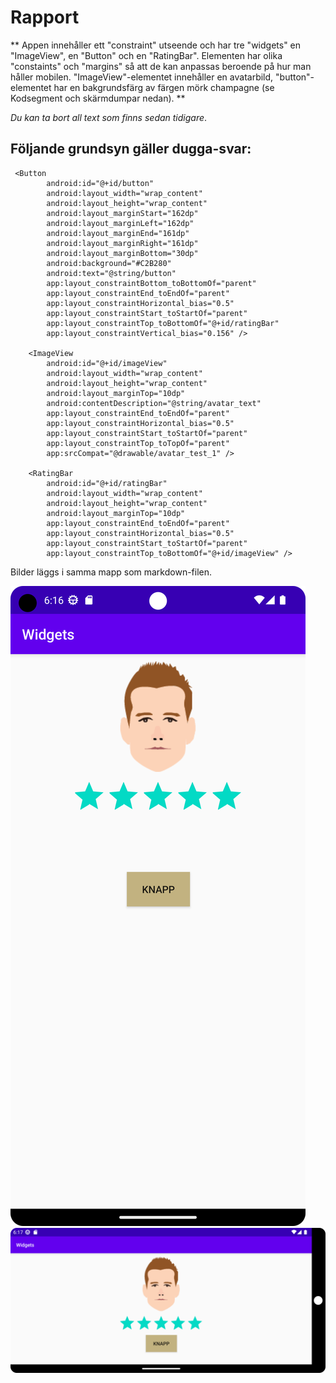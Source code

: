 
# Rapport

** Appen innehåller ett "constraint" utseende och har tre "widgets" en "ImageView", en "Button" och 
en "RatingBar". Elementen har olika "constaints" och "margins" så att de kan anpassas beroende på
hur man håller mobilen. "ImageView"-elementet innehåller en avatarbild, "button"-elementet har en
bakgrundsfärg av färgen mörk champagne (se Kodsegment och skärmdumpar nedan). **

_Du kan ta bort all text som finns sedan tidigare_.

## Följande grundsyn gäller dugga-svar:


```
 <Button
        android:id="@+id/button"
        android:layout_width="wrap_content"
        android:layout_height="wrap_content"
        android:layout_marginStart="162dp"
        android:layout_marginLeft="162dp"
        android:layout_marginEnd="161dp"
        android:layout_marginRight="161dp"
        android:layout_marginBottom="30dp"
        android:background="#C2B280"
        android:text="@string/button"
        app:layout_constraintBottom_toBottomOf="parent"
        app:layout_constraintEnd_toEndOf="parent"
        app:layout_constraintHorizontal_bias="0.5"
        app:layout_constraintStart_toStartOf="parent"
        app:layout_constraintTop_toBottomOf="@+id/ratingBar"
        app:layout_constraintVertical_bias="0.156" />

    <ImageView
        android:id="@+id/imageView"
        android:layout_width="wrap_content"
        android:layout_height="wrap_content"
        android:layout_marginTop="10dp"
        android:contentDescription="@string/avatar_text"
        app:layout_constraintEnd_toEndOf="parent"
        app:layout_constraintHorizontal_bias="0.5"
        app:layout_constraintStart_toStartOf="parent"
        app:layout_constraintTop_toTopOf="parent"
        app:srcCompat="@drawable/avatar_test_1" />

    <RatingBar
        android:id="@+id/ratingBar"
        android:layout_width="wrap_content"
        android:layout_height="wrap_content"
        android:layout_marginTop="10dp"
        app:layout_constraintEnd_toEndOf="parent"
        app:layout_constraintHorizontal_bias="0.5"
        app:layout_constraintStart_toStartOf="parent"
        app:layout_constraintTop_toBottomOf="@+id/imageView" />
```

Bilder läggs i samma mapp som markdown-filen.

![](Portrait_prototype.png)
![](Landscape_prototype.png)

